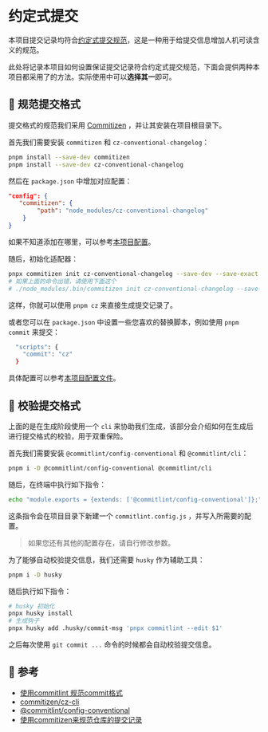 # 约定式提交

本项目提交记录均符合[约定式提交规范](https://www.conventionalcommits.org/zh-hans/v1.0.0/)，这是一种用于给提交信息增加人机可读含义的规范。

此处将记录本项目如何设置保证提交记录符合约定式提交规范，下面会提供两种本项目都采用了的方法。实际使用中可以**选择其一**即可。

## 󰉢 规范提交格式

提交格式的规范我们采用 [Commitizen](https://github.com/commitizen/cz-cli#optional-install-and-run-commitizen-locally) ，并让其安装在项目根目录下。

首先我们需要安装 `commitizen` 和 `cz-conventional-changelog`：

```sh
pnpm install --save-dev commitizen
pnpm install --save-dev cz-conventional-changelog
```

然后在 `package.json` 中增加对应配置：

```json
"config": {
   "commitizen": {
        "path": "node_modules/cz-conventional-changelog"
    }
}
```

如果不知道添加在哪里，可以参考[本项目配置](https://github.com/easterNday/easterNday.github.io/blob/main/package.json#L24-L28)。

随后，初始化适配器：

```sh
pnpx commitizen init cz-conventional-changelog --save-dev --save-exact
# 如果上面的命令出错，请使用下面这个
# ./node_modules/.bin/commitizen init cz-conventional-changelog --save-dev --save-exact
```

这样，你就可以使用 `pnpm cz` 来直接生成提交记录了。

或者您可以在 `package.json` 中设置一些您喜欢的替换脚本，例如使用 `pnpm commit` 来提交：

```sh
  "scripts": {
    "commit": "cz"
  }
```

具体配置可以参考[本项目配置文件](https://github.com/easterNday/easterNday.github.io/blob/main/package.json#L15)。

##  校验提交格式

上面的是在生成阶段使用一个 `cli` 来协助我们生成，该部分会介绍如何在生成后进行提交格式的校验，用于双重保险。

首先我们需要安装 `@commitlint/config-conventional` 和 `@commitlint/cli`：

```sh
pnpm i -D @commitlint/config-conventional @commitlint/cli
```

随后，在终端中执行如下指令：

```sh
echo "module.exports = {extends: ['@commitlint/config-conventional']};" > commitlint.config.js
```

这条指令会在项目目录下新建一个 `commitlint.config.js` ，并写入所需要的配置。

> 如果您还有其他的配置存在，请自行修改参数。

为了能够自动校验提交信息，我们还需要 `husky` 作为辅助工具：

```sh
pnpm i -D husky
```

随后执行如下指令：

```sh
# husky 初始化
pnpx husky install
# 生成钩子
pnpx husky add .husky/commit-msg 'pnpx commitlint --edit $1'
```

之后每次使用 `git commit ...` 命令的时候都会自动校验提交信息。

##  参考

- [使用commitlint 规范commit格式](https://juejin.cn/post/6990307028162281508#heading-6)
- [commitizen/cz-cli](https://github.com/commitizen/cz-cli)
- [@commitlint/config-conventional](https://github.com/conventional-changelog/commitlint/tree/master/%40commitlint/config-conventional)
- [使用commitizen来规范仓库的提交记录](https://neilning-xc.github.io/2021/12/12/ckxj3g81e000p9ynthi2f2uqb/)